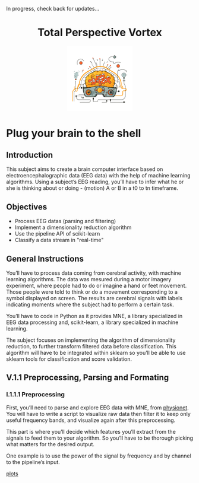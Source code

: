 In progress, check back for updates...

<h1 align="center">Total Perspective Vortex</h1>

<div align="center">
<img src="images/logo.png" alt="Harry Potter" width="35%">
</div>


# Plug your brain to the shell

## Introduction

This subject aims to create a brain computer interface based on electroencephalographic
data (EEG data) with the help of machine learning algorithms. Using a subject’s EEG
reading, you’ll have to infer what he or she is thinking about or doing - (motion) A or B
in a t0 to tn timeframe.

## Objectives

- Process EEG datas (parsing and filtering)
- Implement a dimensionality reduction algorithm
- Use the pipeline API of scikit-learn
- Classify a data stream in "real-time"

## General Instructions

You’ll have to process data coming from cerebral activity, with machine
learning algorithms. The data was mesured during a motor imagery experiment,
where people had to do or imagine a hand or feet movement. Those people
were told to think or do a movement corresponding to a symbol displayed
on screen. The results are cerebral signals with labels indicating moments
where the subject had to perform a certain task.

You’ll have to code in Python as it provides MNE, a library specialized
in EEG data processing and, scikit-learn, a library specialized in
machine learning.

The subject focuses on implementing the algorithm of dimensionality reduction,
to further transform filtered data before classification. This algorithm
will have to be integrated within sklearn so you’ll be able to use sklearn
tools for classification and score validation.

## V.1.1 Preprocessing, Parsing and Formating

### I.1.1.1 Preprocessing

First, you’ll need to parse and explore EEG data with MNE, from
[physionet](https://physionet.org/content/eegmmidb/1.0.0/).
You will have to write a script to visualize raw data then filter it to
keep only useful frequency bands, and visualize again after this preprocessing.

This part is where you’ll decide which features you’ll extract from the
signals to feed them to your algorithm. So you’ll have to be thorough picking
what matters for the desired output.

One example is to use the power of the signal by frequency and by channel
to the pipeline’s input.

[plots](https://raw.githubusercontent.com/Splix777/total-perspective-vortex/master/images/plots/plots.html)















